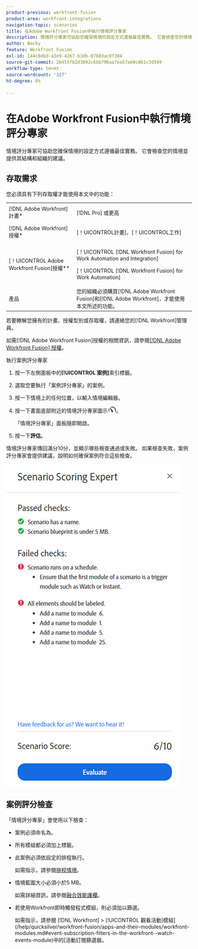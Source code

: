 ```yaml
---
product-previous: workfront-fusion
product-area: workfront-integrations
navigation-topic: scenarios
title: 在Adobe Workfront Fusion中執行情境評分專家
description: 情境評分專家可協助您確保情境的設定方式遵循最佳實務。 它會檢查您的情境並提供其結構和組織的建議。
author: Becky
feature: Workfront Fusion
exl-id: 144c8dbd-a3e9-4267-b3db-0768dac8f384
source-git-commit: 2b455fb2d3892c6bb796aa7ea57a60c861c3d599
workflow-type: tm+mt
source-wordcount: '327'
ht-degree: 0%

---
```


# 在Adobe Workfront Fusion中執行情境評分專家

情境評分專家可協助您確保情境的設定方式遵循最佳實務。 它會檢查您的情境並提供其結構和組織的建議。

## 存取需求

您必須具有下列存取權才能使用本文中的功能：

<table style="table-layout:auto">  
 <col> 
 <col> 
 <tbody> 
  <tr> 
    <td role="rowheader">[!DNL Adobe Workfront] 計畫*</td> 
   <td> <p>[!DNL Pro] 或更高</p> </td> 
  </tr> 
  <tr data-mc-conditions=""> 
   <td role="rowheader">[!DNL Adobe Workfront] 授權*</td> 
   <td> <p>[！UICONTROL計畫]，[！UICONTROL工作]</p> </td> 
  </tr> 
  <tr> 
   <td role="rowheader">[！UICONTROL Adobe Workfront Fusion]授權**</td> 
  <td> <p>[！UICONTROL [!DNL Workfront Fusion] for Work Automation and Integration] </p><p>[！UICONTROL [!DNL Workfront Fusion] for Work Automation] </p>  </td>    </tr> 
  </tr> 
  <tr> 
   <td role="rowheader">產品</td> 
   <td>您的組織必須購買[!DNL Adobe Workfront Fusion]和[!DNL Adobe Workfront]，才能使用本文所述的功能。</td> 
  </tr> 
 </tbody> 
</table>

若要瞭解您擁有的計畫、授權型別或存取權，請連絡您的[!DNL Workfront]管理員。

如需[!DNL Adobe Workfront Fusion]授權的相關資訊，請參閱[[!DNL Adobe Workfront Fusion] 授權](../../workfront-fusion/get-started/license-automation-vs-integration.md)。

執行案例評分專家

1. 按一下左側面板中的&#x200B;**[!UICONTROL 案例]**&#x200B;索引標籤。
1. 選取您要執行「案例評分專家」的案例。
1. 按一下情境上的任何位置，以輸入情境編輯器。
1. 按一下畫面底部附近的情境評分專家圖示![情境評分專家](assets/scoring-expert-icon.png)。

   「情境評分專家」面板隨即開啟。
1. 按一下&#x200B;**評估**。

情境評分專家傳回滿分10分，並顯示哪些檢查通過或失敗。 如果檢查失敗，案例評分專家會提供建議，說明如何確保案例符合這些檢查。

![案例分數](assets/scenario-score.png)

## 案例評分檢查

「情境評分專家」會使用以下檢查：

* 案例必須命名為。
* 所有模組都必須加上標籤。
* 此案例必須依設定的排程執行。

  如需指示，請參閱[排程情境](/help/quicksilver/workfront-fusion/scenarios/schedule-a-scenario.md)。
* 情境藍圖大小必須小於5 MB。

  如需詳細資訊，請參閱[融合效能護欄](/help/quicksilver/workfront-fusion/get-started/fusion-performance-guardrails.md#scenarios)。
* 若使用Workfront即時觸發程式模組，則必須加以篩選。

  如需指示，請參閱 [!DNL Workfront] > [!UICONTROL 觀看活動]模組](/help/quicksilver/workfront-fusion/apps-and-their-modules/workfront-modules.md#event-subscription-filters-in-the-workfront--watch-events-module)中的[活動訂閱篩選器。

